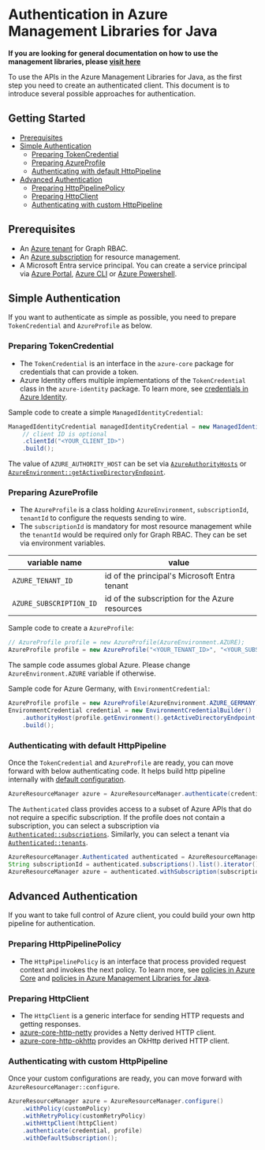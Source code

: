 # Authentication in Azure Management Libraries for Java

**If you are looking for general documentation on how to use the management libraries, please [visit here](https://aka.ms/azsdk/java/mgmt)**

To use the APIs in the Azure Management Libraries for Java, as the first step you need to create an authenticated client. This document is to introduce several possible approaches for authentication.

## Getting Started

* [Prerequisites](#prerequisites)
* [Simple Authentication](#simple-authentication)
  * [Preparing TokenCredential](#preparing-tokencredential)
  * [Preparing AzureProfile](#preparing-azureprofile)
  * [Authenticating with default HttpPipeline](#authenticating-with-default-httppipeline)
* [Advanced Authentication](#advanced-authentication)
  * [Preparing HttpPipelinePolicy](#preparing-httppipelinepolicy)
  * [Preparing HttpClient](#preparing-httpclient)
  * [Authenticating with custom HttpPipeline](#authenticating-with-custom-httppipeline)

## Prerequisites

* An [Azure tenant](https://learn.microsoft.com/azure/active-directory/develop/quickstart-create-new-tenant) for Graph RBAC.
* An [Azure subscription](https://azure.microsoft.com/free/) for resource management.
* A Microsoft Entra service principal. You can create a service principal via [Azure Portal](https://learn.microsoft.com/azure/active-directory/develop/howto-create-service-principal-portal), [Azure CLI](https://learn.microsoft.com/cli/azure/azure-cli-sp-tutorial-1) or [Azure Powershell](https://learn.microsoft.com/azure/active-directory/develop/howto-authenticate-service-principal-powershell).

## Simple Authentication

If you want to authenticate as simple as possible, you need to prepare `TokenCredential` and `AzureProfile` as below.

### Preparing TokenCredential
  * The `TokenCredential` is an interface in the `azure-core` package for credentials that can provide a token. 
  * Azure Identity offers multiple implementations of the `TokenCredential` class in the `azure-identity` package. To learn more, see [credentials in Azure Identity](https://github.com/Azure/azure-sdk-for-java/tree/main/sdk/identity/azure-identity#credentials).

Sample code to create a simple `ManagedIdentityCredential`:

```java readme-sample-buildManagedIdentityCredential
ManagedIdentityCredential managedIdentityCredential = new ManagedIdentityCredentialBuilder()
    // client ID is optional
    .clientId("<YOUR_CLIENT_ID>")
    .build();
```

The value of `AZURE_AUTHORITY_HOST` can be set via [`AzureAuthorityHosts`](https://github.com/Azure/azure-sdk-for-java/blob/main/sdk/identity/azure-identity/src/main/java/com/azure/identity/AzureAuthorityHosts.java) or [`AzureEnvironment::getActiveDirectoryEndpoint`](https://github.com/Azure/azure-sdk-for-java/blob/main/sdk/core/azure-core-management/src/main/java/com/azure/core/management/AzureEnvironment.java#L192).

### Preparing AzureProfile
  * The `AzureProfile` is a class holding `AzureEnvironment`, `subscriptionId`, `tenantId` to configure the requests sending to wire. 
  * The `subscriptionId` is mandatory for most resource management while the `tenantId` would be required only for Graph RBAC. They can be set via environment variables.
  
|variable name|value
|-|-
|`AZURE_TENANT_ID`|id of the principal's Microsoft Entra tenant
|`AZURE_SUBSCRIPTION_ID`|id of the subscription for the Azure resources

Sample code to create a `AzureProfile`:

```java readme-sample-buildAzureProfile
// AzureProfile profile = new AzureProfile(AzureEnvironment.AZURE);
AzureProfile profile = new AzureProfile("<YOUR_TENANT_ID>", "<YOUR_SUBSCRIPTION_ID>", AzureEnvironment.AZURE);
```

The sample code assumes global Azure. Please change `AzureEnvironment.AZURE` variable if otherwise.

Sample code for Azure Germany, with `EnvironmentCredential`:

```java readme-sample-buildEnvironmentCredential
AzureProfile profile = new AzureProfile(AzureEnvironment.AZURE_GERMANY);
EnvironmentCredential credential = new EnvironmentCredentialBuilder()
    .authorityHost(profile.getEnvironment().getActiveDirectoryEndpoint())
    .build();
```

### Authenticating with default HttpPipeline

Once the `TokenCredential` and `AzureProfile` are ready, you can move forward with below authenticating code. It helps build http pipeline internally with [default configuration](https://github.com/Azure/azure-sdk-for-java/blob/main/sdk/resourcemanager/azure-resourcemanager-resources/src/main/java/com/azure/resourcemanager/resources/fluentcore/utils/HttpPipelineProvider.java#L43).

```java readme-sample-authenticateAuth
AzureResourceManager azure = AzureResourceManager.authenticate(credential, profile).withDefaultSubscription();
```

The `Authenticated` class provides access to a subset of Azure APIs that do not require a specific subscription. If the profile does not contain a subscription, you can select a subscription via [`Authenticated::subscriptions`](https://github.com/Azure/azure-sdk-for-java/blob/main/sdk/resourcemanager/azure-resourcemanager/src/main/java/com/azure/resourcemanager/AzureResourceManager.java#L200). Similarly, you can select a tenant via [`Authenticated::tenants`](https://github.com/Azure/azure-sdk-for-java/blob/main/sdk/resourcemanager/azure-resourcemanager/src/main/java/com/azure/resourcemanager/AzureResourceManager.java#L207).

```java readme-sample-authenticateAndListSubs
AzureResourceManager.Authenticated authenticated = AzureResourceManager.authenticate(credential, profile);
String subscriptionId = authenticated.subscriptions().list().iterator().next().subscriptionId();
AzureResourceManager azure = authenticated.withSubscription(subscriptionId);
```

## Advanced Authentication

If you want to take full control of Azure client, you could build your own http pipeline for authentication.

### Preparing HttpPipelinePolicy
  * The `HttpPipelinePolicy` is an interface that process provided request context and invokes the next policy. To learn more, see [policies in Azure Core](https://github.com/Azure/azure-sdk-for-java/tree/main/sdk/core/azure-core/src/main/java/com/azure/core/http/policy) and [policies in Azure Management Libraries for Java](https://github.com/Azure/azure-sdk-for-java/tree/main/sdk/resourcemanager/azure-resourcemanager-resources/src/main/java/com/azure/resourcemanager/resources/fluentcore/policy).

### Preparing HttpClient
  * The `HttpClient` is a generic interface for sending HTTP requests and getting responses. 
  * [azure-core-http-netty](https://github.com/Azure/azure-sdk-for-java/tree/main/sdk/core/azure-core-http-netty) provides a Netty derived HTTP client.
  * [azure-core-http-okhttp](https://github.com/Azure/azure-sdk-for-java/tree/main/sdk/core/azure-core-http-okhttp) provides an OkHttp derived HTTP client.

### Authenticating with custom HttpPipeline

Once your custom configurations are ready, you can move forward with `AzureResourceManager::configure`.

```java readme-sample-customPipeline
AzureResourceManager azure = AzureResourceManager.configure()
    .withPolicy(customPolicy)
    .withRetryPolicy(customRetryPolicy)
    .withHttpClient(httpClient)
    .authenticate(credential, profile)
    .withDefaultSubscription();
```
